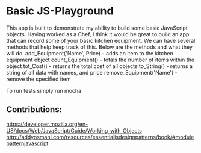 # Basic JS-Playground

This app is built to demonstrate my ability to build some basic JavaScript objects.
Having worked as a Chef, I think it would be great to build an app that can
record some of your basic kitchen equipment.  We can have several methods
that help keep track of this. Below are the methods and what they will do.
add_Equipment('Name', Price) - adds an item to the kitchen equipment object
count_Equipment() - totals the number of items within the object
tot_Cost() - returns the total cost of all objects
to_String() - returns a string of all data with names, and price
remove_Equipment('Name') - remove the specified item


To run tests simply run mocha
## Contributions:
https://developer.mozilla.org/en-US/docs/Web/JavaScript/Guide/Working_with_Objects
http://addyosmani.com/resources/essentialjsdesignpatterns/book/#modulepatternjavascript